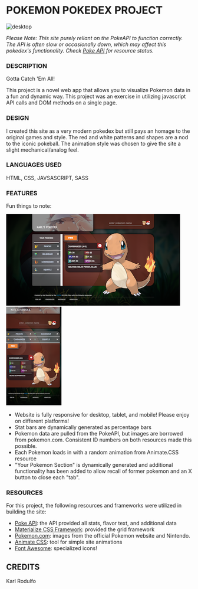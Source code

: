 # POKEMON POKEDEX PROJECT

![desktop](images/demo.gif)

_Please Note: This site purely reliant on the PokeAPI to function correctly. The API is often slow or occasionally down, which may affect this pokedex's functionality. Check [Poke API](http://pokeapi.co) for resource status._

### DESCRIPTION
Gotta Catch 'Em All!

This project is a novel web app that allows you to visualize Pokemon data in a fun and dynamic way. This project was an exercise in utilizing javascript API calls and DOM methods on a single page.

### DESIGN
I created this site as a very modern pokedex but still pays an homage to the original games and style. The red and white patterns and shapes are a nod to the iconic pokeball. The animation style was chosen to give the site a slight mechanical/analog feel.

### LANGUAGES USED
HTML, CSS, JAVSASCRIPT, SASS

### FEATURES
Fun things to note:

![desktop](images/desktop.png)
![desktop](images/mobile.png)

- Website is fully responsive for desktop, tablet, and mobile! Please enjoy on different platforms!
- Stat bars are dynamically generated as percentage bars
- Pokemon data are pulled from the PokeAPI, but images are borrowed from pokemon.com. Consistent ID numbers on both resources made this possible.
- Each Pokemon loads in with a random animation from Animate.CSS resource
- "Your Pokemon Section" is dynamically generated and additional functionality has been added to allow recall of former pokemon and an X button to close each "tab".


### RESOURCES

For this project, the following resources and frameworks were utilized in building the site:

- [Poke API](http://pokeapi.co): the API provided all stats, flavor text, and additional data
- [Materialize CSS Framework](https://materializecss.com/): provided the grid framework
- [Pokemon.com](https://www.pokemon.com/us/): images from the official Pokemon website and Nintendo.
- [Animate CSS](https://daneden.github.io/animate.css/): tool for simple site animations
- [Font Awesome](https://fontawesome.com/icons?d=gallery): specialized icons!


## CREDITS
Karl Rodulfo

